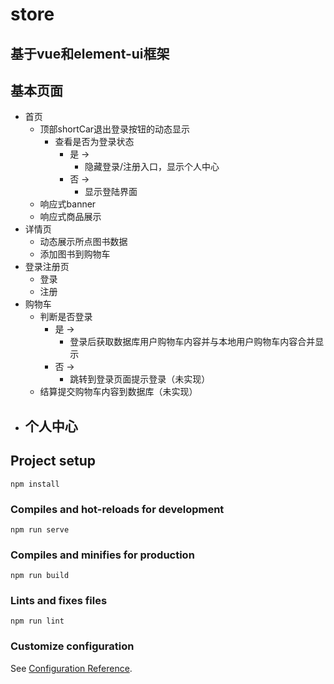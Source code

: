 # store
## 基于vue和element-ui框架
## 基本页面
- 首页
  - 顶部shortCar退出登录按钮的动态显示
    - 查看是否为登录状态
      - 是 ->
        - 隐藏登录/注册入口，显示个人中心
      - 否 -> 
        - 显示登陆界面 
  - 响应式banner
  - 响应式商品展示
- 详情页
  - 动态展示所点图书数据
  - 添加图书到购物车
- 登录注册页
  - 登录
  - 注册
- 购物车
  - 判断是否登录
    - 是 -> 
      - 登录后获取数据库用户购物车内容并与本地用户购物车内容合并显示
    - 否 -> 
      - 跳转到登录页面提示登录（未实现）
  - 结算提交购物车内容到数据库（未实现）
- 个人中心
  - 
## Project setup
```
npm install
```

### Compiles and hot-reloads for development
```
npm run serve
```

### Compiles and minifies for production
```
npm run build
```

### Lints and fixes files
```
npm run lint
```

### Customize configuration
See [Configuration Reference](https://cli.vuejs.org/config/).

